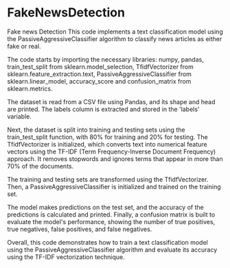 # FakeNewsDetection
Fake news Detection 
This code implements a text classification model using the PassiveAggressiveClassifier algorithm to classify news articles as either fake or real. 

The code starts by importing the necessary libraries: numpy, pandas, train_test_split from sklearn.model_selection, TfidfVectorizer from sklearn.feature_extraction.text, PassiveAggressiveClassifier from sklearn.linear_model, accuracy_score and confusion_matrix from sklearn.metrics.

The dataset is read from a CSV file using Pandas, and its shape and head are printed. The labels column is extracted and stored in the 'labels' variable.

Next, the dataset is split into training and testing sets using the train_test_split function, with 80% for training and 20% for testing. The TfidfVectorizer is initialized, which converts text into numerical feature vectors using the TF-IDF (Term Frequency-Inverse Document Frequency) approach. It removes stopwords and ignores terms that appear in more than 70% of the documents.

The training and testing sets are transformed using the TfidfVectorizer. Then, a PassiveAggressiveClassifier is initialized and trained on the training set.

The model makes predictions on the test set, and the accuracy of the predictions is calculated and printed. Finally, a confusion matrix is built to evaluate the model's performance, showing the number of true positives, true negatives, false positives, and false negatives.

Overall, this code demonstrates how to train a text classification model using the PassiveAggressiveClassifier algorithm and evaluate its accuracy using the TF-IDF vectorization technique.
